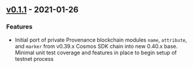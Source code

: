 ## [v0.1.1](https://github.com/provenance-io/provenance/releases/tag/v0.1.1) - 2021-01-26


### Features

* Initial port of private Provenance blockchain modules `name`, `attribute`, and `marker` from v0.39.x Cosmos SDK chain
into new 0.40.x base.  Minimal unit test coverage and features in place to begin setup of testnet process
